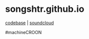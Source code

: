 # songshtr.github.io
<a href="https://github.com/songeater">codebase</a> | <a href="https://soundcloud.com/songshtr/albums">soundcloud</a>

#machineCROON
